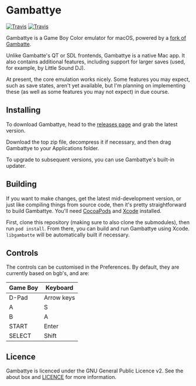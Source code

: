 # Gambattye
[![Travis](https://img.shields.io/travis/Ben10do/Gambattye.svg?label=Gambattye)](https://travis-ci.org/Ben10do/Gambattye) [![Travis](https://img.shields.io/travis/Ben10do/gambatte.svg?label=libgambatte)](https://travis-ci.org/Ben10do/gambatte)

Gambattye is a Game Boy Color emulator for macOS, powered by a [fork of Gambatte](https://github.com/Ben10do/gambatte).

Unlike Gambatte's QT or SDL frontends, Gambattye is a native Mac app. It also contains additional features, including support for larger saves (used, for example, by Little Sound DJ).

At present, the core emulation works nicely. Some features you may expect, such as save states, aren't yet available, but I'm planning on implementing these (as well as some features you may not expect) in due course.

## Installing
To download Gambattye, head to the [releases page](https://github.com/Ben10do/Gambattye/releases) and grab the latest version.

Download the top zip file, decompress it if necessary, and then drag Gambattye to your Applications folder.

To upgrade to subsequent versions, you can use Gambattye's built-in updater.

## Building
If you want to make changes, get the latest mid-development version, or just like compiling things from source code, then it's pretty straightforward to build Gambattye. You'll need [CocoaPods](https://cocoapods.org) and [Xcode](https://itunes.apple.com/gb/app/xcode/id497799835) installed.

First, clone this repository (making sure to also clone the submodules), then run `pod install`. From there, you can build and run Gambattye using Xcode. `libgambatte` will be automatically built if necessary.

## Controls
The controls can be customised in the Preferences. By default, they are currently based on bgb's, and are:

| Game Boy | Keyboard   |
| -------- | ---------- |
| D-Pad    | Arrow keys |
| A        | S          |
| B        | A          |
| START    | Enter      |
| SELECT   | Shift      |

## Licence
Gambattye is licenced under the GNU General Public Licence v2. See the about box and [LICENCE](https://github.com/Ben10do/Gambattye/blob/master/LICENCE) for more information.
